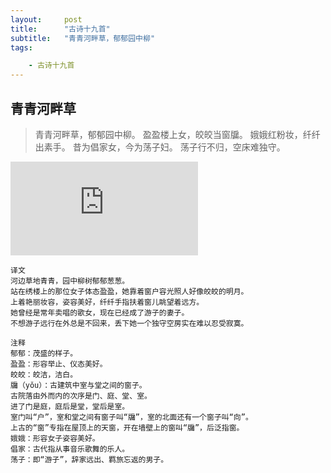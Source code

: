 ```yaml
---
layout:     post
title:      "古诗十九首"
subtitle:   "青青河畔草，郁郁园中柳"
tags:

    - 古诗十九首
---
```




## 青青河畔草

> 青青河畔草，郁郁园中柳。
> 盈盈楼上女，皎皎当窗牖。
> 娥娥红粉妆，纤纤出素手。
> 昔为倡家女，今为荡子妇。
> 荡子行不归，空床难独守。

![](http://api.nmb.show/xiaojiejie2.php)

```
译文
河边草地青青，园中柳树郁郁葱葱。
站在绣楼上的那位女子体态盈盈，她靠着窗户容光照人好像皎皎的明月。
上着艳丽妆容，姿容美好，纤纤手指扶着窗儿眺望着远方。
她曾经是常年卖唱的歌女，现在已经成了游子的妻子。
不想游子远行在外总是不回来，丢下她一个独守空房实在难以忍受寂寞。

注释
郁郁：茂盛的样子。
盈盈：形容举止、仪态美好。
皎皎：皎洁，洁白。
牖（yǒu）：古建筑中室与堂之间的窗子。
古院落由外而内的次序是门、庭、堂、室。
进了门是庭，庭后是堂，堂后是室。
室门叫“户”，室和堂之间有窗子叫“牖”，室的北面还有一个窗子叫“向”。
上古的“窗”专指在屋顶上的天窗，开在墙壁上的窗叫“牖”，后泛指窗。
娥娥：形容女子姿容美好。
倡家：古代指从事音乐歌舞的乐人。
荡子：即“游子”，辞家远出、羁旅忘返的男子。
```

